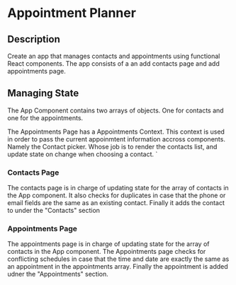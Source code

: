 # Appointment Planner
## Description 
Create an app that manages contacts and appointments using functional React components. The app consists of a an add contacts page and add appointments page. 

## Managing State
The App Component contains two arrays of objects. One for contacts and one for the appointments.

The Appointments Page has a Appointments Context. This context is used in order to pass the current appoinmtent information accross components. Namely the Contact picker. Whose job is to render the contacts list, and update state on change when choosing a contact. `

### Contacts Page

The contacts page is in charge of updating state for the array of contacts in the App component. 
It also checks for duplicates in case that the phone or email fields are the same as an existing contact. 
Finally it adds the contact to under the "Contacts" section

### Appointments Page

The appointments page is in charge of updating state for the array of contacts in the App component. 
The Appointments page checks for conflicting schedules in case that the time and date are exactly the same as an appointment in the appointments array.
Finally the appointment is added udner the "Appointments" section. 

